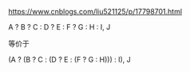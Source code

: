 https://www.cnblogs.com/liu521125/p/17798701.html


A ? B ? C : D ? E : F ? G : H : I, J

等价于

(A ? (B ? C : (D ? E : (F ? G : H))) : I), J